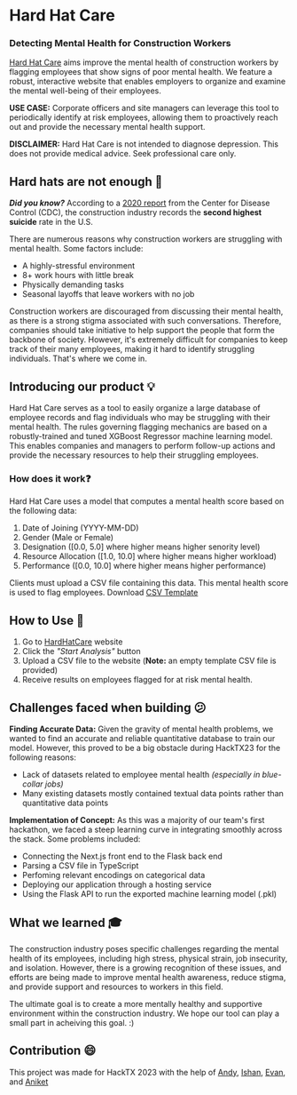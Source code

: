 # Hard Hat Care
### Detecting Mental Health for Construction Workers

[Hard Hat Care](https://hardhatcare.vercel.app/) aims improve the mental health of construction workers by flagging employees that show signs of poor mental health. We feature a robust, interactive website that enables employers to organize and examine the mental well-being of their employees.

**USE CASE:** Corporate officers and site managers can leverage this tool to periodically identify at risk employees, allowing them to proactively reach out and provide the necessary mental health support. 


**DISCLAIMER:** Hard Hat Care is not intended to diagnose depression. This does not provide medical advice. Seek professional care only.


## Hard hats are not enough :triangular_flag_on_post:


***Did you know?*** According to a [2020 report](https://www.cdc.gov/mmwr/volumes/69/wr/mm6903a1.htm) from the Center for Disease Control (CDC), the construction industry records the **second highest suicide** rate in the U.S.

There are numerous reasons why construction workers are struggling with mental health.
Some factors include:
* A highly-stressful environment 
* 8+ work hours with little break 
* Physically demanding tasks 
* Seasonal layoffs that leave workers with no job 

Construction workers are discouraged from discussing their mental health, as there is a strong stigma associated with such conversations. Therefore, companies should take initiative to help support the people that form the backbone of society. However, it's extremely difficult for companies to keep track of their many employees, making it hard to identify struggling individuals. That's where we come in.

## Introducing our product :bulb:

Hard Hat Care serves as a tool to easily organize a large database of employee records and flag individuals who may be struggling with their mental health. The rules governing flagging mechanics are based on a robustly-trained and tuned XGBoost Regressor machine learning model.
This enables companies and managers to perform follow-up actions and provide the necessary resources to help their struggling employees.    
 

### How does it work:question:

Hard Hat Care uses a model that computes a mental health score based on the following data:
1. Date of Joining (YYYY-MM-DD)
2. Gender (Male or Female)
3. Designation ([0.0, 5.0] where higher means higher senority level)
4. Resource Allocation ([1.0, 10.0] where higher means higher workload)
5. Performance ([0.0, 10.0] where higher means higher performance)

Clients must upload a CSV file containing this data. This mental health score is used to flag employees. Download [CSV Template](https://docs.google.com/spreadsheets/d/1om5U6xhkWiE-CyPoaX19Q27GeKYqy9NBTEb7kW10p2Q/edit?usp=sharing)

## How to Use :notebook:

1. Go to [HardHatCare](https://hardhatcare.vercel.app/) website
2. Click the *"Start Analysis"* button
3. Upload a CSV file to the website (**Note:** an empty template CSV file is provided)
4. Receive results on employees flagged for at risk mental health.


## Challenges faced when building :confused:

**Finding Accurate Data:** Given the gravity of mental health problems, we wanted to find an accurate and reliable quantitative database to train our model. However, this proved to be a big obstacle during HackTX23 for the following reasons:
* Lack of datasets related to employee mental health *(especially in blue-collar jobs)*
* Many existing datasets mostly contained textual data points rather than quantitative data points

**Implementation of Concept:** As this was a majority of our team's first hackathon, we faced a steep learning curve in integrating smoothly across the stack. Some problems included:
* Connecting the Next.js front end to the Flask back end
* Parsing a CSV file in TypeScript
* Perfoming relevant encodings on categorical data
* Deploying our application through a hosting service
* Using the Flask API to run the exported machine learning model (.pkl)

## What we learned :mortar_board:

The construction industry poses specific challenges regarding the mental health of its employees, including high stress, physical strain, job insecurity, and isolation. However, there is a growing recognition of these issues, and efforts are being made to improve mental health awareness, reduce stigma, and provide support and resources to workers in this field. 

The ultimate goal is to create a more mentally healthy and supportive environment within the construction industry. We hope our tool can play a small part in acheiving this goal. :)


## Contribution :smile:


This project was made for HackTX 2023 with the help of [Andy](), [Ishan](), [Evan](), and [Aniket]()
